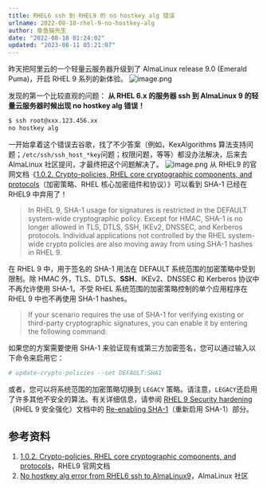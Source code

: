 ```yaml
---
title: RHEL6 ssh 到 RHEL9 的 no hostkey alg 错误
urlname: 2022-08-18-rhel-9-no-hostkey-alg
author: 章鱼猫先生
date: "2022-08-18 01:24:02"
updated: "2023-08-11 05:21:07"
---
```


昨天把阿里云的一个轻量云服务器升级到了 AlmaLinux release 9.0 (Emerald Puma)，开启 RHEL 9 系列的新体验。
![image.png](https://shub-1251708715.cos.ap-guangzhou.myqcloud.com/elog-cookbook-img/Fp2J6etLXPMJzUxy_TqI3q4deG0A.png)

发现的第一个比较直观的问题：
**从 RHEL 6.x 的服务器 ssh 到 AlmaLinux 9 的轻量云服务器时候出现 no hostkey alg 错误！**

```bash
$ ssh root@xxx.123.456.xx
no hostkey alg
```

一开始拿着这个错误去谷歌，找了不少答案（例如，KexAlgorithms 算法支持问题；`/etc/ssh/ssh_host_*key`问题；权限问题，等等）都没办法解决，后来去 AlmaLinux 社区提问，才最终把这个问题解决了。
![image.png](https://shub-1251708715.cos.ap-guangzhou.myqcloud.com/elog-cookbook-img/Flgu92Si4SO1GDPjqVHq-UPUBRCX.png)
从 RHEL9 的官网文档《[1.0.2. Crypto-policies, RHEL core cryptographic components, and protocols](https://access.redhat.com/documentation/en-us/red_hat_enterprise_linux/9/html-single/considerations_in_adopting_rhel_9/index#ref_considerations-security-crypto_changes-to-security)（加密策略、RHEL 核心加密组件和协议）》可以看到 SHA-1 已经在 RHEL9 中弃用了！

> In RHEL 9, SHA-1 usage for signatures is restricted in the DEFAULT system-wide cryptographic policy. Except for HMAC, SHA-1 is no longer allowed in TLS, DTLS, SSH, IKEv2, DNSSEC, and Kerberos protocols. Individual applications not controlled by the RHEL system-wide crypto policies are also moving away from using SHA-1 hashes in RHEL 9.

在 RHEL 9 中，用于签名的 SHA-1 用法在 DEFAULT 系统范围的加密策略中受到限制。除 HMAC 外，TLS、DTLS、**SSH**、IKEv2、DNSSEC 和 Kerberos 协议中不再允许使用 SHA-1。不受 RHEL 系统范围的加密策略控制的单个应用程序在 RHEL 9 中也不再使用 SHA-1 hashes。

> If your scenario requires the use of SHA-1 for verifying existing or third-party cryptographic signatures, you can enable it by entering the following command:

如果您的方案需要使用 SHA-1 来验证现有或第三方加密签名，您可以通过输入以下命令来启用它：

```bash
# update-crypto-policies --set DEFAULT:SHA1
```

或者，您可以将系统范围的加密策略切换到 `LEGACY` 策略。请注意，`LEGACY`还启用了许多其他不安全的算法。有关详细信息，请参阅 [RHEL 9 Security hardening](https://access.redhat.com/documentation/en-us/red_hat_enterprise_linux/9/html/security_hardening/index)（RHEL 9 安全强化）文档中的 [Re-enabling SHA-1](https://access.redhat.com/documentation/en-us/red_hat_enterprise_linux/9/html/security_hardening/using-the-system-wide-cryptographic-policies_security-hardening#proc_re-enabling-sha-1_using-the-system-wide-cryptographic-policies)（重新启用 SHA-1）部分。

## 参考资料

1. [1.0.2. Crypto-policies, RHEL core cryptographic components, and protocols](https://access.redhat.com/documentation/en-us/red_hat_enterprise_linux/9/html-single/considerations_in_adopting_rhel_9/index#ref_considerations-security-crypto_changes-to-security)，RHEL9 官网文档
2. [No hostkey alg error from RHEL6 ssh to AlmaLinux9](https://almalinux.discourse.group/t/no-hostkey-alg-error-from-rhel6-ssh-to-almalinux9/1509)，AlmaLinux 社区
